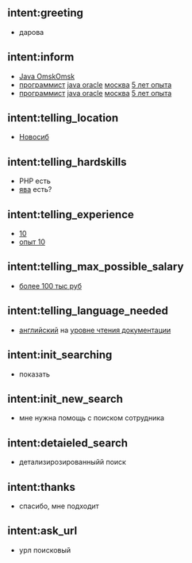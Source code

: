 ## intent:greeting
- дарова

## intent:inform
- [Java Omsk](hardskills)[Omsk](location)
- [программист](profession)  [java oracle](hardskills)  [москва](location) [5 лет опыта](experience)
- [программист](profession) [java oracle](hardskills) [москва](location) [5 лет опыта](experience)

## intent:telling_location
- [Новосиб](location)

## intent:telling_hardskills
- PHP есть
- [ява](hardskills) есть?

## intent:telling_experience
- [10](experience)
- [опыт 10](experience)

## intent:telling_max_possible_salary
- [более 100 тыс руб](max_salary_for_position)

## intent:telling_language_needed
- [английский](language) на [уровне чтения документации](language_level)

## intent:init_searching
- показать

## intent:init_new_search
- мне нужна помощь с поиском сотрудника

## intent:detaieled_search
- детализирозированныйй поиск

## intent:thanks
- спасибо, мне подходит

## intent:ask_url
- урл поисковый
